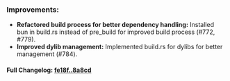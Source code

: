 ### **Improvements:**
- **Refactored build process for better dependency handling:** Installed bun in build.rs instead of pre_build for improved build process (#772, #779).
- **Improved dylib management:** Implemented build.rs for dylibs for better management (#784).

#### **Full Changelog:** [fe18f..8a8cd](https://github.com/mediar-ai/skyprompt/compare/fe18f..8a8cd)

